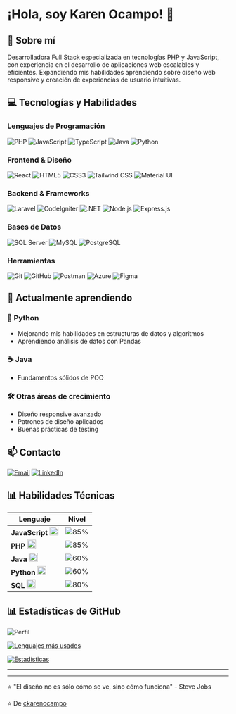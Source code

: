 # ¡Hola, soy Karen Ocampo! 👋

## 🚀 Sobre mí
Desarrolladora Full Stack especializada en tecnologías PHP y JavaScript, con experiencia en el desarrollo de aplicaciones web escalables y eficientes. Expandiendo mis habilidades aprendiendo sobre diseño web responsive y creación de experiencias de usuario intuitivas.


## 💻 Tecnologías y Habilidades

### Lenguajes de Programación
![PHP](https://img.shields.io/badge/-PHP-777BB4?style=flat-square&logo=php&logoColor=white)
![JavaScript](https://img.shields.io/badge/-JavaScript-F7DF1E?style=flat-square&logo=javascript&logoColor=black)
![TypeScript](https://img.shields.io/badge/-TypeScript-3178C6?style=flat-square&logo=typescript&logoColor=white)
![Java](https://img.shields.io/badge/-Java-007396?style=flat-square&logo=java&logoColor=white)
![Python](https://img.shields.io/badge/-Python-3776AB?style=flat-square&logo=python&logoColor=white)

### Frontend & Diseño
![React](https://img.shields.io/badge/-React-61DAFB?style=flat-square&logo=react&logoColor=white)
![HTML5](https://img.shields.io/badge/-HTML5-E34F26?style=flat-square&logo=html5&logoColor=white)
![CSS3](https://img.shields.io/badge/-CSS3-1572B6?style=flat-square&logo=css3&logoColor=white)
![Tailwind CSS](https://img.shields.io/badge/-Tailwind_CSS-38B2AC?style=flat-square&logo=tailwind-css&logoColor=white)
![Material UI](https://img.shields.io/badge/-Material%20UI-0081CB?style=flat-square&logo=mui&logoColor=white)

### Backend & Frameworks
![Laravel](https://img.shields.io/badge/-Laravel-FF2D20?style=flat-square&logo=laravel&logoColor=white)
![CodeIgniter](https://img.shields.io/badge/-CodeIgniter-EF4223?style=flat-square&logo=codeigniter&logoColor=white)
![.NET](https://img.shields.io/badge/-.NET-512BD4?style=flat-square&logo=dotnet&logoColor=white)
![Node.js](https://img.shields.io/badge/-Node.js-339933?style=flat-square&logo=node.js&logoColor=white)
![Express.js](https://img.shields.io/badge/-Express.js-000000?style=flat-square&logo=express&logoColor=white)

### Bases de Datos
![SQL Server](https://img.shields.io/badge/-SQL%20Server-CC2927?style=flat-square&logo=microsoft-sql-server&logoColor=white)
![MySQL](https://img.shields.io/badge/-MySQL-4479A1?style=flat-square&logo=mysql&logoColor=white)
![PostgreSQL](https://img.shields.io/badge/-PostgreSQL-4169E1?style=flat-square&logo=postgresql&logoColor=white)

### Herramientas
![Git](https://img.shields.io/badge/-Git-F05032?style=flat-square&logo=git&logoColor=white)
![GitHub](https://img.shields.io/badge/-GitHub-181717?style=flat-square&logo=github&logoColor=white)
![Postman](https://img.shields.io/badge/-Postman-FF6C37?style=flat-square&logo=postman&logoColor=white)
![Azure](https://img.shields.io/badge/-Azure-0089D6?style=flat-square&logo=microsoft-azure&logoColor=white)
![Figma](https://img.shields.io/badge/-Figma-F24E1E?style=flat-square&logo=figma&logoColor=white)

## 🌱 Actualmente aprendiendo

### 🐍 Python 
- Mejorando mis habilidades en estructuras de datos y algoritmos
- Aprendiendo análisis de datos con Pandas

### ☕ Java 
- Fundamentos sólidos de POO 
  
### 🛠 Otras áreas de crecimiento
- Diseño responsive avanzado
- Patrones de diseño aplicados
- Buenas prácticas de testing
  
## 📫 Contacto
[![Email](https://img.shields.io/badge/-cindykarenocampo@gmail.com-D14836?style=flat-square&logo=gmail&logoColor=white)](mailto:cindykarenocampo@gmail.com)
[![LinkedIn](https://img.shields.io/badge/-LinkedIn-0077B5?style=flat-square&logo=linkedin&logoColor=white)](https://www.linkedin.com/in/karen-ocampo) 

## 📊 Habilidades Técnicas
| Lenguaje    | Nivel |
|-------------|-------|
| **JavaScript** <img src="https://cdn.jsdelivr.net/gh/devicons/devicon/icons/javascript/javascript-original.svg" width="20"> | ![85%](https://img.shields.io/badge/-90%25-F7DF1E?style=flat&logo=javascript&logoColor=black) |
| **PHP** <img src="https://cdn.jsdelivr.net/gh/devicons/devicon/icons/php/php-original.svg" width="20"> | ![85%](https://img.shields.io/badge/-90%25-777BB4?style=flat&logo=php&logoColor=white) |
| **Java** <img src="https://cdn.jsdelivr.net/gh/devicons/devicon/icons/java/java-original.svg" width="20"> | ![60%](https://img.shields.io/badge/-60%25-007396?style=flat&logo=java&logoColor=white) |
| **Python** <img src="https://cdn.jsdelivr.net/gh/devicons/devicon/icons/python/python-original.svg" width="20"> | ![60%](https://img.shields.io/badge/-60%25-3776AB?style=flat&logo=python&logoColor=white) |
| **SQL** <img src="https://cdn.jsdelivr.net/gh/devicons/devicon/icons/mysql/mysql-original.svg" width="20"> | ![80%](https://img.shields.io/badge/-80%25-4479A1?style=flat&logo=mysql&logoColor=white) |

## 📊 Estadísticas de GitHub
![Perfil](https://github-profile-summary-cards.vercel.app/api/cards/profile-details?username=ckarenocampo&layout=compact&theme=radical)

[![Lenguajes más usados](https://github-readme-stats.vercel.app/api/top-langs/?username=ckarenocampo&layout=compact&theme=radical)](https://github.com/ckarenocampo)

[![Estadísticas](https://github-readme-stats.vercel.app/api?username=ckarenocampo&show_icons=true&theme=radical)](https://github.com/ckarenocampo)

---
---

⭐️ "El diseño no es sólo cómo se ve, sino cómo funciona" - Steve Jobs

⭐️ De [ckarenocampo](https://github.com/ckarenocampo)
<!---
ckarenocampo/ckarenocampo is a ✨ special ✨ repository because its `README.md` (this file) appears on your GitHub profile.
You can click the Preview link to take a look at your changes.
--->
